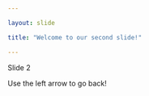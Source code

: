 ```yaml
---

layout: slide

title: "Welcome to our second slide!"

---
```


Slide 2

Use the left arrow to go back!
